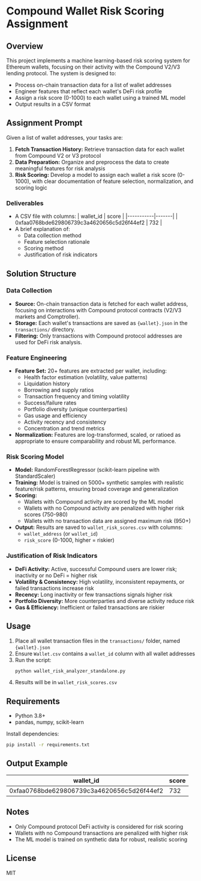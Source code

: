 # Compound Wallet Risk Scoring Assignment

## Overview
This project implements a machine learning-based risk scoring system for Ethereum wallets, focusing on their activity with the Compound V2/V3 lending protocol. The system is designed to:
- Process on-chain transaction data for a list of wallet addresses
- Engineer features that reflect each wallet's DeFi risk profile
- Assign a risk score (0-1000) to each wallet using a trained ML model
- Output results in a CSV format

## Assignment Prompt
Given a list of wallet addresses, your tasks are:
1. **Fetch Transaction History:** Retrieve transaction data for each wallet from Compound V2 or V3 protocol
2. **Data Preparation:** Organize and preprocess the data to create meaningful features for risk analysis
3. **Risk Scoring:** Develop a model to assign each wallet a risk score (0-1000), with clear documentation of feature selection, normalization, and scoring logic

### Deliverables
- A CSV file with columns:
  | wallet_id | score |
  |-----------|-------|
  | 0xfaa0768bde629806739c3a4620656c5d26f44ef2 | 732 |
- A brief explanation of:
  - Data collection method
  - Feature selection rationale
  - Scoring method
  - Justification of risk indicators

## Solution Structure

### Data Collection
- **Source:** On-chain transaction data is fetched for each wallet address, focusing on interactions with Compound protocol contracts (V2/V3 markets and Comptroller).
- **Storage:** Each wallet's transactions are saved as `{wallet}.json` in the `transactions/` directory.
- **Filtering:** Only transactions with Compound protocol addresses are used for DeFi risk analysis.

### Feature Engineering
- **Feature Set:** 20+ features are extracted per wallet, including:
  - Health factor estimation (volatility, value patterns)
  - Liquidation history
  - Borrowing and supply ratios
  - Transaction frequency and timing volatility
  - Success/failure rates
  - Portfolio diversity (unique counterparties)
  - Gas usage and efficiency
  - Activity recency and consistency
  - Concentration and trend metrics
- **Normalization:** Features are log-transformed, scaled, or ratioed as appropriate to ensure comparability and robust ML performance.

### Risk Scoring Model
- **Model:** RandomForestRegressor (scikit-learn pipeline with StandardScaler)
- **Training:** Model is trained on 5000+ synthetic samples with realistic feature/risk patterns, ensuring broad coverage and generalization
- **Scoring:**
  - Wallets with Compound activity are scored by the ML model
  - Wallets with no Compound activity are penalized with higher risk scores (750-980)
  - Wallets with no transaction data are assigned maximum risk (950+)
- **Output:** Results are saved to `wallet_risk_scores.csv` with columns:
  - `wallet_address` (or `wallet_id`)
  - `risk_score` (0-1000, higher = riskier)

### Justification of Risk Indicators
- **DeFi Activity:** Active, successful Compound users are lower risk; inactivity or no DeFi = higher risk
- **Volatility & Consistency:** High volatility, inconsistent repayments, or failed transactions increase risk
- **Recency:** Long inactivity or few transactions signals higher risk
- **Portfolio Diversity:** More counterparties and diverse activity reduce risk
- **Gas & Efficiency:** Inefficient or failed transactions are riskier

## Usage
1. Place all wallet transaction files in the `transactions/` folder, named `{wallet}.json`
2. Ensure `Wallet.csv` contains a `wallet_id` column with all wallet addresses
3. Run the script:
   ```bash
   python wallet_risk_analyzer_standalone.py
   ```
4. Results will be in `wallet_risk_scores.csv`

## Requirements
- Python 3.8+
- pandas, numpy, scikit-learn

Install dependencies:
```bash
pip install -r requirements.txt
```

## Output Example
| wallet_id | score |
|-----------|-------|
| 0xfaa0768bde629806739c3a4620656c5d26f44ef2 | 732 |

## Notes
- Only Compound protocol DeFi activity is considered for risk scoring
- Wallets with no Compound transactions are penalized with higher risk
- The ML model is trained on synthetic data for robust, realistic scoring

## License
MIT
